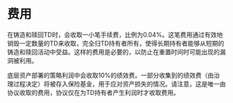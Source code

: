 # 费用

在铸造和赎回TD时，会收取一小笔手续费，比例为0.04%。这笔费用通过有效地销毁一定数量的TD来收取，完全归TD持有者所有，使得长期持有者能够从短期的铸造和赎回活动中受益。这样的费用是必要的，以防止在重置时间时可能出现的漏洞被利用。

底层资产部署的策略利润中会收取10%的绩效费。一部分收集到的绩效费（由治理过程决定）将被存入保险基金，用于应对资产损失的情况。请注意，这是唯一由协议收取的费用，协议仅在为TD持有者产生利润时才收取费用。
